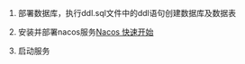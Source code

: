 1. 部署数据库，执行ddl.sql文件中的ddl语句创建数据库及数据表

2. 安装并部署nacos服务[Nacos 快速开始](https://nacos.io/zh-cn/docs/quick-start.html)

3. 启动服务